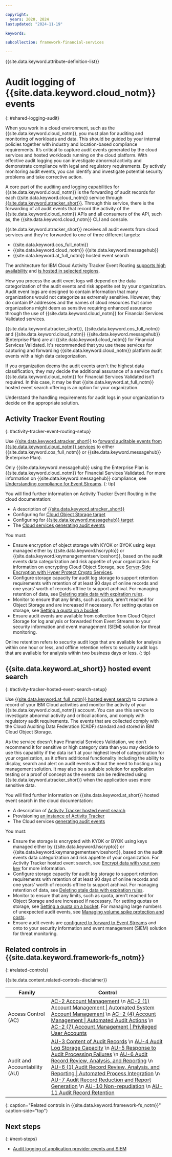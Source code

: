 ```yaml
---

copyright:
  years: 2020, 2024
lastupdated: "2024-11-19"

keywords:

subcollection: framework-financial-services

---
```


{{site.data.keyword.attribute-definition-list}}

# Audit logging of {{site.data.keyword.cloud_notm}} events
{: #shared-logging-audit}

When you work in a cloud environment, such as the {{site.data.keyword.cloud_notm}}, you must plan for auditing and monitoring of workloads and data. This should be guided by your internal policies together with industry and location-based compliance requirements. It’s critical to capture audit events generated by the cloud services and hosted workloads running on the cloud platform. With effective audit logging you can investigate abnormal activity and demonstrate compliance with legal and regulatory requirements. By actively monitoring audit events, you can identify and investigate potential security problems and take corrective action.

A core part of the auditing and logging capabilities for {{site.data.keyword.cloud_notm}} is the forwarding of audit records for each {{site.data.keyword.cloud_notm}} service through [{{site.data.keyword.atracker_short}}](/docs/atracker). Through this service, there is the forwarding of all audit events that record the activity of the {{site.data.keyword.cloud_notm}} APIs and all consumers of the API, such as, the {{site.data.keyword.cloud_notm}} CLI and console.

{{site.data.keyword.atracker_short}} receives all audit events from cloud services and they're forwarded to one of three different targets:

* {{site.data.keyword.cos_full_notm}}
* {{site.data.keyword.cloud_notm}} {{site.data.keyword.messagehub}}
* {{site.data.keyword.at_full_notm}} hosted event search

The architecture for IBM Cloud Activity Tracker Event Routing [supports high availability](/docs/atracker?topic=atracker-ha_dr) and [is hosted in selected regions](/docs/atracker?topic=atracker-regions).

How you process the audit event logs will depend on the data categorization of the audit events and risk appetite set by your organization. Audit event logs are designed to contain information that many organizations would not categorize as extremely sensitive. However, they do contain IP addresses and the names of cloud resources that some organizations might deem as sensitive requiring enhanced assurance through the use of {{site.data.keyword.cloud_notm}} for Financial Services Validated services.

{{site.data.keyword.atracker_short}}, {{site.data.keyword.cos_full_notm}} and {{site.data.keyword.cloud_notm}} {{site.data.keyword.messagehub}} (Enterprise Plan) are all {{site.data.keyword.cloud_notm}} for Financial Services Validated.
It's recommended that you use these services for capturing and forwarding {{site.data.keyword.cloud_notm}} platform audit events with a high data categorization.

If you organization deems the audit events aren't the highest data classification, they may decide the additional assurance of a service that's {{site.data.keyword.cloud_notm}} for Financial Services Validated isn't required. In this case, it may be that {{site.data.keyword.at_full_notm}} hosted event search offering is an option for your organization.

Understand the handling requirements for audit logs in your organization to decide on the appropriate solution.

## Activity Tracker Event Routing
{: #activity-tracker-event-routing-setup}

Use [{{site.data.keyword.atracker_short}}](/docs/atracker) to [forward auditable events from {{site.data.keyword.cloud_notm}} services](/docs/atracker?topic=atracker-cloud_services_atracker) to either {{site.data.keyword.cos_full_notm}} or {{site.data.keyword.messagehub}} (Enterprise Plan).

Only {{site.data.keyword.messagehub}} using the Enterprise Plan is {{site.data.keyword.cloud_notm}} for Financial Services Validated. For more information on {{site.data.keyword.messagehub}} compliance, see [Understanding compliance for Event Streams](/docs/EventStreams?topic=EventStreams-compliance).
{: tip}

You will find further information on Activity Tracker Event Routing in the cloud documentation:

* A description of [{{site.data.keyword.atracker_short}}](/docs/atracker)
* Configuring for [Cloud Object Storage target](/docs/atracker?topic=atracker-getting-started-target-cos)
* Configuring for [{{site.data.keyword.messagehub}} target](/docs/atracker?topic=atracker-getting-started-target-event-streams)
* The [Cloud services generating audit events](/docs/atracker?topic=atracker-cloud_services_atracker)

You must:

* Ensure encryption of object storage with KYOK or BYOK using keys managed either by {{site.data.keyword.hscrypto}} or {{site.data.keyword.keymanagementserviceshort}}, based on the audit events data categorization and risk appetite of your organization. For information on encrypting Cloud Object Storage, see [Server-Side Encryption with Hyper Protect Crypto Services](/docs/cloud-object-storage?topic=cloud-object-storage-hpcs).
* Configure storage capacity for audit log storage to support retention requirements with retention of at least 90 days of online records and one years’ worth of records offline to support archival. For managing retention of data, see [Deleting stale data with expiration rules](/docs/cloud-object-storage?topic=cloud-object-storage-expiry).
* Monitor to ensure that any limits, such as quota, aren't reached for Object Storage and are increased if necessary. For setting quotas on storage, see [Setting a quota on a bucket](/docs/cloud-object-storage?topic=cloud-object-storage-quota).
* Ensure audit events are available from collection from Cloud Object Storage for log analysis or forwarded from Event Streams to your security information and event management (SIEM) solution for threat monitoring.

Online retention refers to security audit logs that are available for analysis within one hour or less, and offline retention refers to security audit logs that are available for analysis within two business days or less.
{: tip}

## {{site.data.keyword.at_short}} hosted event search
{: #activity-tracker-hosted-event-search-setup}

Use [{{site.data.keyword.at_full_notm}} hosted event search](/docs/activity-tracker) to capture a record of your IBM Cloud activities and monitor the activity of your {{site.data.keyword.cloud_notm}} account. You can use this service to investigate abnormal activity and critical actions, and comply with regulatory audit requirements. The events that are collected comply with the Cloud Auditing Data Federation (CADF) standard and stored in IBM Cloud Object Storage.

As the service doesn't have Financial Services Validation, we don’t recommend it for sensitive or high category data than you may decide to use this capability if the data isn't at your highest level of categorization for your organization, as it offers additional functionality including the ability to display, search and alert on audit events without the need to hosting a log management solution. It may also be a suitable solution for application testing or a proof of concept as the events can be redirected using {{site.data.keyword.atracker_short}} when the application uses more sensitive data.

You will find further information on {{site.data.keyword.at_short}} hosted event search in the cloud documentation:

* A description of [Activity Tracker hosted event search](/docs/activity-tracker)
* Provisioning [an instance of Activity Tracker](/docs/activity-tracker?topic=activity-tracker-provision)
* The Cloud services [generating audit events](/docs/activity-tracker?topic=activity-tracker-cloud_services)

You must:

* Ensure the storage is encrypted with KYOK or BYOK using keys managed either by {{site.data.keyword.hscrypto}} or {{site.data.keyword.keymanagementserviceshort}}, based on the audit events data categorization and risk appetite of your organization. For Activity Tracker hosted event search, see [Encrypt data with your own key](/docs/activity-tracker?topic=activity-tracker-adoption#adoption_archive_1) for more information.
* Configure storage capacity for audit log storage to support retention requirements with retention of at least 90 days of online records and one years’ worth of records offline to support archival. For managing retention of data, see [Deleting stale data with expiration rules](/docs/cloud-object-storage?topic=cloud-object-storage-expiry).
* Monitor to ensure that any limits, such as quota, aren't reached for Object Storage and are increased if necessary. For setting quotas on storage, see [Setting a quota on a bucket](/docs/cloud-object-storage?topic=cloud-object-storage-quota). For managing large numbers of unexpected audit events, see [Managing volume spike protection and costs](/docs/activity-tracker?topic=activity-tracker-control_usage_index_rate&interface=ui).
* Ensure audit events are [configured to forward to Event Streams](/docs/activity-tracker?topic=activity-tracker-streaming-configure) and onto to your security information and event management (SIEM) solution for threat monitoring.

## Related controls in {{site.data.keyword.framework-fs_notm}}
{: #related-controls}

{{site.data.content.related-controls-disclaimer}}

| Family              | Control                                           |
|---------------------|---------------------------------------------------|
| Access Control (AC) | [AC-2 Account Management](/docs/framework-financial-services-controls?topic=framework-financial-services-controls-ac-2) \n [AC-2 (1) Account Management &#124; Automated System Account Management](/docs/framework-financial-services-controls?topic=framework-financial-services-controls-ac-2.1) \n [AC-2 (4) Account Management &#124; Automated Audit Actions](/docs/framework-financial-services-controls?topic=framework-financial-services-controls-ac-2.4) \n [AC-2 (7) Account Management &#124; Privileged User Accounts](/docs/framework-financial-services-controls?topic=framework-financial-services-controls-ac-2.7) |
| Audit and Accountability (AU) | [AU-3 Content of Audit Records](/docs/framework-financial-services-controls?topic=framework-financial-services-controls-au-3) \n [AU-4 Audit Log Storage Capacity](/docs/framework-financial-services-controls?topic=framework-financial-services-controls-au-4) \n [AU-5 Response to Audit Processing Failures](/docs/framework-financial-services-controls?topic=framework-financial-services-controls-au-5) \n [AU-6 Audit Record Review, Analysis. and Reporting](/docs/framework-financial-services-controls?topic=framework-financial-services-controls-au-6) \n [AU-6 (1) Audit Record Review, Analysis. and Reporting &#124; Automated Process Integration](/docs/framework-financial-services-controls?topic=framework-financial-services-controls-au-6.1) \n [AU-7 Audit Record Reduction and Report Generation](/docs/framework-financial-services-controls?topic=framework-financial-services-controls-au-7) \n [AU-10 Non-repudiation](/docs/framework-financial-services-controls?topic=framework-financial-services-controls-au-10) \n [AU-11 Audit Record Retention](/docs/framework-financial-services-controls?topic=framework-financial-services-controls-au-11) |
{: caption="Related controls in {{site.data.keyword.framework-fs_notm}}" caption-side="top"}

## Next steps
{: #next-steps}

* [Audit logging of application provider events and SIEM](/docs/framework-financial-services?topic=framework-financial-services-shared-logging-audit-provider)
